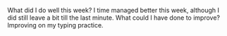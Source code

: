 What did I do well this week?
I time managed better this week, although I did still leave a bit till the last minute.
 What could I have done to improve?
Improving on my typing practice.
